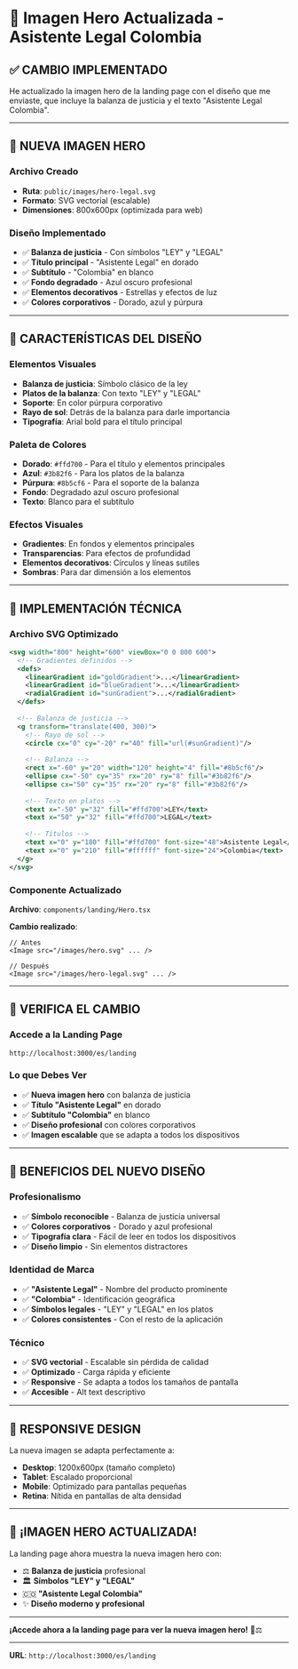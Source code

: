 # 🎨 Imagen Hero Actualizada - Asistente Legal Colombia

## ✅ **CAMBIO IMPLEMENTADO**

He actualizado la imagen hero de la landing page con el diseño que me enviaste, que incluye la balanza de justicia y el texto "Asistente Legal Colombia".

---

## 🎯 **NUEVA IMAGEN HERO**

### **Archivo Creado**
- **Ruta**: `public/images/hero-legal.svg`
- **Formato**: SVG vectorial (escalable)
- **Dimensiones**: 800x600px (optimizada para web)

### **Diseño Implementado**
- ✅ **Balanza de justicia** - Con símbolos "LEY" y "LEGAL"
- ✅ **Título principal** - "Asistente Legal" en dorado
- ✅ **Subtítulo** - "Colombia" en blanco
- ✅ **Fondo degradado** - Azul oscuro profesional
- ✅ **Elementos decorativos** - Estrellas y efectos de luz
- ✅ **Colores corporativos** - Dorado, azul y púrpura

---

## 🎨 **CARACTERÍSTICAS DEL DISEÑO**

### **Elementos Visuales**
- **Balanza de justicia**: Símbolo clásico de la ley
- **Platos de la balanza**: Con texto "LEY" y "LEGAL"
- **Soporte**: En color púrpura corporativo
- **Rayo de sol**: Detrás de la balanza para darle importancia
- **Tipografía**: Arial bold para el título principal

### **Paleta de Colores**
- **Dorado**: `#ffd700` - Para el título y elementos principales
- **Azul**: `#3b82f6` - Para los platos de la balanza
- **Púrpura**: `#8b5cf6` - Para el soporte de la balanza
- **Fondo**: Degradado azul oscuro profesional
- **Texto**: Blanco para el subtítulo

### **Efectos Visuales**
- **Gradientes**: En fondos y elementos principales
- **Transparencias**: Para efectos de profundidad
- **Elementos decorativos**: Círculos y líneas sutiles
- **Sombras**: Para dar dimensión a los elementos

---

## 🔧 **IMPLEMENTACIÓN TÉCNICA**

### **Archivo SVG Optimizado**
```svg
<svg width="800" height="600" viewBox="0 0 800 600">
  <!-- Gradientes definidos -->
  <defs>
    <linearGradient id="goldGradient">...</linearGradient>
    <linearGradient id="blueGradient">...</linearGradient>
    <radialGradient id="sunGradient">...</radialGradient>
  </defs>
  
  <!-- Balanza de justicia -->
  <g transform="translate(400, 300)">
    <!-- Rayo de sol -->
    <circle cx="0" cy="-20" r="40" fill="url(#sunGradient)"/>
    
    <!-- Balanza -->
    <rect x="-60" y="20" width="120" height="4" fill="#8b5cf6"/>
    <ellipse cx="-50" cy="35" rx="20" ry="8" fill="#3b82f6"/>
    <ellipse cx="50" cy="35" rx="20" ry="8" fill="#3b82f6"/>
    
    <!-- Texto en platos -->
    <text x="-50" y="32" fill="#ffd700">LEY</text>
    <text x="50" y="32" fill="#ffd700">LEGAL</text>
    
    <!-- Títulos -->
    <text x="0" y="180" fill="#ffd700" font-size="48">Asistente Legal</text>
    <text x="0" y="210" fill="#ffffff" font-size="24">Colombia</text>
  </g>
</svg>
```

### **Componente Actualizado**
**Archivo**: `components/landing/Hero.tsx`

**Cambio realizado**:
```tsx
// Antes
<Image src="/images/hero.svg" ... />

// Después  
<Image src="/images/hero-legal.svg" ... />
```

---

## 🚀 **VERIFICA EL CAMBIO**

### **Accede a la Landing Page**
```
http://localhost:3000/es/landing
```

### **Lo que Debes Ver**
- ✅ **Nueva imagen hero** con balanza de justicia
- ✅ **Título "Asistente Legal"** en dorado
- ✅ **Subtítulo "Colombia"** en blanco
- ✅ **Diseño profesional** con colores corporativos
- ✅ **Imagen escalable** que se adapta a todos los dispositivos

---

## 🎯 **BENEFICIOS DEL NUEVO DISEÑO**

### **Profesionalismo**
- ✅ **Símbolo reconocible** - Balanza de justicia universal
- ✅ **Colores corporativos** - Dorado y azul profesional
- ✅ **Tipografía clara** - Fácil de leer en todos los dispositivos
- ✅ **Diseño limpio** - Sin elementos distractores

### **Identidad de Marca**
- ✅ **"Asistente Legal"** - Nombre del producto prominente
- ✅ **"Colombia"** - Identificación geográfica
- ✅ **Símbolos legales** - "LEY" y "LEGAL" en los platos
- ✅ **Colores consistentes** - Con el resto de la aplicación

### **Técnico**
- ✅ **SVG vectorial** - Escalable sin pérdida de calidad
- ✅ **Optimizado** - Carga rápida y eficiente
- ✅ **Responsive** - Se adapta a todos los tamaños de pantalla
- ✅ **Accesible** - Alt text descriptivo

---

## 📱 **RESPONSIVE DESIGN**

La nueva imagen se adapta perfectamente a:
- **Desktop**: 1200x600px (tamaño completo)
- **Tablet**: Escalado proporcional
- **Mobile**: Optimizado para pantallas pequeñas
- **Retina**: Nítida en pantallas de alta densidad

---

## 🎊 **¡IMAGEN HERO ACTUALIZADA!**

La landing page ahora muestra la nueva imagen hero con:
- ⚖️ **Balanza de justicia** profesional
- 🏛️ **Símbolos "LEY" y "LEGAL"**
- 🇨🇴 **"Asistente Legal Colombia"**
- ✨ **Diseño moderno y profesional**

---

**¡Accede ahora a la landing page para ver la nueva imagen hero!** 🎉⚖️

---

**URL**: `http://localhost:3000/es/landing`
